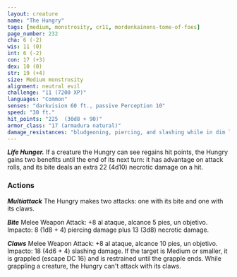```yaml
---
layout: creature
name: "The Hungry"
tags: [medium, monstrosity, cr11, mordenkainens-tome-of-foes]
page_number: 232
cha: 6 (-2)
wis: 11 (0)
int: 6 (-2)
con: 17 (+3)
dex: 10 (0)
str: 19 (+4)
size: Medium monstrosity
alignment: neutral evil
challenge: "11 (7200 XP)"
languages: "Common"
senses: "darkvision 60 ft., passive Perception 10"
speed: "30 ft."
hit_points: "225  (30d8 + 90)"
armor_class: "17 (armadura natural)"
damage_resistances: "bludgeoning, piercing, and slashing while in dim light or darkness"
---
```


***Life Hunger.*** If a creature the Hungry can see regains hit points, the Hungry gains two benefits until the end of its next turn: it has advantage on attack rolls, and its bite deals an extra 22 (4d10) necrotic damage on a hit.

### Actions

***Multiattack*** The Hungry makes two attacks: one with its bite and one with its claws.

***Bite*** Melee Weapon Attack: +8 al ataque, alcance 5 pies, un objetivo. Impacto: 8 (1d8 + 4) piercing damage plus 13 (3d8) necrotic damage.

***Claws*** Melee Weapon Attack: +8 al ataque, alcance 10 pies, un objetivo. Impacto: 18 (4d6 + 4) slashing damage. If the target is Medium or smaller, it is grappled (escape DC 16) and is restrained until the grapple ends. While grappling a creature, the Hungry can't attack with its claws.